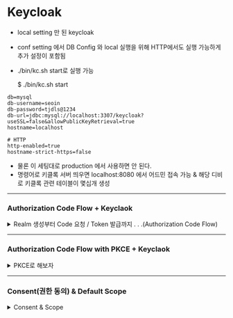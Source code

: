 Keycloak
========

- local setting 만 된 keycloak
- conf setting 에서 DB Config 와 local 실행을 위해 HTTP에서도 실행 가능하게 추가 설정이 포함됨
- ./bin/kc.sh start로 실행 가능

    $ ./bin/kc.sh start

```shell
db=mysql
db-username=seoin
db-password=tjdls@1234
db-url=jdbc:mysql://localhost:3307/keycloak?useSSL=false&allowPublicKeyRetrieval=true
hostname=localhost

# HTTP
http-enabled=true
hostname-strict-https=false
```

- 물론 이 세팅대로 production 에서 사용하면 안 된다.
- 명령어로 키클록 서버 띄우면 localhost:8080 에서 어드민 접속 가능 & 해당 디비로 키클록 관련 테이블이 몇십개 생성

------

### Authorization Code Flow + Keyclaok 

<details>
    <summary> Realm 생성부터 Code 요청 / Token 발급까지 . . .(Authorization Code Flow)</summary>

1. Realm 생성
    - 내 Realm 이름은 `seoinRealm` 이다 ^ㅠ^

2. Client 생성
    - `test` 라는 이름의 Client 생성
    - config 는 대충 아래처럼 만든다. -> auth-code 로 진행할 거니 confidential client(Client authentication On) + standard flow check 해주면 된다.
    - redirect uri 는 auth code 를 요청한 곳 + 해당 토큰을 return 할 곳을 검증하는 역할을 한다.
        - 예를 들어, auth code를 요청하면 code가 return 되고 해당 값 + username/password 로 POST 요청을 하면 Token 이 발급되는데 그게 code를 요청한 곳과 동일한지 체크가 이뤄져야 한다. 
        - 즉, auth code를 요청한 곳과 후에 토큰을 요청하는 곳이 같은지 validation 이 이뤄지며, 해당 redirect uri로 토큰이든 auth code든 리턴된다.
        - 일종의 white-list 겸 validation 역할을 해준다고 생각함
        - Web origin은 그냥 테스트 할 용도니 다 열어줌   
        

        <img width="682" alt="image" src="https://user-images.githubusercontent.com/84627144/230100575-2213eebd-5654-42b5-abc0-52a5b6db053e.png">
        <img width="700" alt="image" src="https://user-images.githubusercontent.com/84627144/230090277-4f873b6d-d9be-41dc-b36f-9af229561a87.png">

3. Metadata URL
    - OIDCProviderMetadataURL ${KC_ADDR}/realms/${KC_REALM}/.well-known/openid-configuration
    - 나 같은 경우에는 http://localhost:8080/realms/seoinRealm/.well-known/openid-configuration 에서 확인 가능함
    - 열어보면 대충 아래 같은 화면
    
        <img width="1000" alt="image" src="https://user-images.githubusercontent.com/84627144/230092808-eabdcba6-49d7-48c4-873f-78237162f987.png">

4. Code 요청
    - http://localhost:8080/realms/seoinRealm/protocol/openid-connect/auth?client_id=test&response_type=code&scope=openid&redirect_uri=http://localhost:8083/callback 
    - Metadata 에서 `authorization_endpoint` 에 요청하게 된다. 일단은 필수값만 더해서 브라우저상으로 요청한다.
        - 필수값 : `client_id`, `response_type=code`, `scope=openid`, `redirect_uri`
    
    - 그럼 아래처럼 로그인 화면이 뜬다.
    
        
        <img width="500" alt="image" src="https://user-images.githubusercontent.com/84627144/230094385-ac356868-c2b8-4332-8d26-61ff31459006.png">

5. 회원가입 / 로그인
    - 위에 보니 회원가입 버튼이 없는데 아래 설정을 안 해서 그럼
    - 여기 보이는 User Registeration 을 활성화 해야 회원가입 버튼이 나옴. 누르고 저장한 후, Code 요청 Url로 다시 해보자.

        <img width="500" alt="image" src="https://user-images.githubusercontent.com/84627144/230094955-d38cfe29-33db-45c0-a987-16c9d231a696.png">
        <img width="500" alt="image" src="https://user-images.githubusercontent.com/84627144/230095508-8a64e9c0-1cad-4c07-a1a7-759d9b88772d.png">

    - 회원가입 하면 당연히 에러 화면 뜸. 하지만 그게 정상임. 위에 URL을 보면 code가 생긴 걸 확인할 수 있음.
    - `http://localhost:8083/callback?session_state=0eacfe58-0c62-42dc-826c-4a1364a23b5f&code=16c54de9-a6b6-4c26-817a-ca1179089ab3.0eacfe58-0c62-42dc-826c-4a1364a23b5f.a4ffb0ae-f11c-48de-a878-f4e2fe2cc085`
    - 개발자 도구 네트워크 탭으로 보면 더 깔끔하게 보임
    
        <img width="801" alt="image" src="https://user-images.githubusercontent.com/84627144/230096202-ba79b8bc-f182-481f-a25f-3be5b7870310.png">


    - 아 로그인이 성공하면 키클록 콘솔에서도 해당 유저의 세션이 생성된 것을 확인할 수 있다.

        <img width="800" alt="image" src="https://user-images.githubusercontent.com/84627144/230097441-a7c7181c-570f-43f5-8052-413ab759006e.png">


6. Token 요청
    - `token_endpoint` 에 요청하면 된다. (이것도 위의 metadata에서 확인 가능)
    - 내 경우에는 http://localhost:8080/realms/seoinRealm/protocol/openid-connect/token 가 된다.
    - 매개변수로 `grant_type`, `client_id`, `client_secret`, `code`, `redirect_uri` 가 있다.
    - client secret 은 여기서 확인함
    
        <img width="1326" alt="image" src="https://user-images.githubusercontent.com/84627144/230101389-2e270934-f282-4335-a34b-c58be0404ac0.png">

    
    - 이제 토큰 요청은 포스트맨에서도 테스트 할 수 있음 (포스트맨 테스트 시 요청 하는 방법은 [여기!!!](https://www.postman.com/credshare/workspace/keycloak-sso/request/14351307-d7e4bff4-a72b-46c6-964f-d0ad6c2b3703) 참고
    - access token, id token, scope 등등 데이터가 나오는 걸 확인할 수 있다.
    
        <img width="842" alt="image" src="https://user-images.githubusercontent.com/84627144/230105116-a0e7a1a0-2530-4aa5-9b35-73e6586b8c97.png">

7. 참고
    - 위에 토큰 요청할 때 Header 에 Content Type 설정 필요함
    - application/x-www-form-urlencoded
    
        <img width="678" alt="image" src="https://user-images.githubusercontent.com/84627144/230401848-7aefee56-3b4f-48d2-a1d2-8b8bd185aa9a.png">

    
</details>

------ 

### Authorization Code Flow with PKCE + Keyclaok 

<details>
    <summary> PKCE로 해보자 </summary>
    
1. Client Type 변경
    
    - public 으로 변경해줘야 함
    - Client 안에 Advanced Tab 에 가서 Proof Key for Code Exchange Code Challenge Method 도 S256으로 할 걸 세팅 필요
    
        <img width="658" alt="image" src="https://user-images.githubusercontent.com/84627144/230393531-d6a1e3fd-add9-4f97-b1be-37ac82d7d3b9.png">
        <img width="1286" alt="image" src="https://user-images.githubusercontent.com/84627144/230393650-f138936e-f8ba-4549-a8b5-108efe1597ba.png">

2. code challenge 값이 필요함
    - 테스트 편리성을 위해 
        - code_challenge로 `01jGMnbTorlfVp5dusMZtXxT543bcf9o5fmMh4W-hHM` 
        - verifier 로 `EAp91aanXdoMcoOc2Il55H3UDDIV909k9olEEcl6L24J6_9X` 값을 써보자. 대충 블로그에서 긁어온 것임


3. Code Request
    - 로그인을 해보자.
        - `http://localhost:8080/realms/seoinRealm/protocol/openid-connect/auth?client_id=test&response_type=code&scope=openid&redirect_uri=http://localhost:8083/callback&code_challenge=HVoKJYs8JruAxs7hKcG4oLpJXCP-z1jJQtXpQte6GyA&code_challenge_method=S256`
        - param 으로 `code_challenge_method=S256`, `code_challenge=01jGMnbTorlfVp5dusMZtXxT543bcf9o5fmMh4W-hHM` 값을 추가해야 한다.
    - 브라우저에서 로그인 요청 후 아래와 같이 URL 변경된 걸 보면 code가 동일하게 리턴된 걸 확인할 수 있다.
        - `http://localhost:8083/callback?session_state=84911217-88f0-4263-9a1a-8a12d1a574fa&code=84c2f1dc-36e4-4644-a183-4468e4714c7c.84911217-88f0-4263-9a1a-8a12d1a574fa.a4ffb0ae-f11c-48de-a878-f4e2fe2cc085`
    
    

4. Token Request
    - Postman 으로 토큰을 받아보자.    
    - param 으로 client_secret 은 더이상 보낼 필요가 없고, code_verifier 를 보내줘야 한다.    
        
        <img width="844" alt="image" src="https://user-images.githubusercontent.com/84627144/230398854-3bdb98ca-67d4-4d97-ac08-5f815824bc6d.png">

    
</details>

-------------


### Consent(권한 동의) & Default Scope

<details>
    <summary> Consent & Scope </summary>

- 보통 SSO 하다 보면, 로그인 후 해당 서비스로 돌아가기 전에 이름, 이메일 등 서비스로 넘겨줄 개인 정보 리스트와 동의하겠냐는 문구가 뜨는데, 이걸 세팅해보자. 
    - Keycloak 에서는 Consent라고 되어 있다. 아래 캡쳐처럼 Client 별로 세팅이 가능하다.
    
        <img width="901" alt="image" src="https://user-images.githubusercontent.com/84627144/230911312-004b2cbd-6141-4f0d-89a6-effd09a0dfcc.png">

    - 위와 같이 세팅한 후 다시 로그인을 해보면 아래처럼 개인정보 동의 화면이 출력된다. 
        
        - 여기서 동의하지 않을 경우 access_denied 가 리턴된다.

        <img width="657" alt="image" src="https://user-images.githubusercontent.com/84627144/230911652-489ab14d-02f1-4a52-8735-7e9ceb6ba1be.png">       

    - 화면에 보이는 User roles, Email address, User profile는 Client Scope 에 Default로 세팅된 값들이다.
        
        <img width="953" alt="image" src="https://user-images.githubusercontent.com/84627144/230911984-ca8d6d2c-220c-4fbb-804c-c2505ba20a8f.png">
        
    - 위 화면에 보이는 Optional 값 중에 Phone 을 Default로 바꾸면 아래처럼 추가 된다.
    
        <img width="605" alt="image" src="https://user-images.githubusercontent.com/84627144/230912387-446305c9-0a2d-48cd-8188-f369ee5ca340.png">


    - 당연히 동의를 눌러야 Code가 발급된다. 
    
- Scope를 요청할 때 scope=openid 로 param을 넘겨주고 있는데 당연히 요구하는 것만 넣을 수 있다. 
    - `http://localhost:8080/realms/seoinRealm/protocol/openid-connect/auth?client_id=test&response_type=code&scope=openid nickname&redirect_uri=http://localhost:8083/callback&code_challenge=HVoKJYs8JruAxs7hKcG4oLpJXCP-z1jJQtXpQte6GyA&code_challenge_method=S256`
    - 위와 같이 scope=openid nickname 을 해보자.
    - 미리 좀 세팅이 필요한데, 아래처럼 Client Scope Tab에서 하나 생성해주자.
       
       <img width="850" alt="image" src="https://user-images.githubusercontent.com/84627144/230915827-facd1b81-3700-46d5-9f0d-7804541438fa.png">
    
    - 생성된 Client Scope 안에서 Mappers 쪽을 들어가면 predefined 된 mappers 중에 nickname 을 써주자. 그럼 user_attribute 에 nickname으로 설정된 값과 알아서 매핑된다.
    - 그리고 해당 Client 에 가서 Client Scope 에서 추가해주자.
     
        <img width="1059" alt="image" src="https://user-images.githubusercontent.com/84627144/230916305-1d1d4e01-30f4-4f52-96fc-d48b099d76b5.png">

    - 물론 User의 Attribute 에 이렇게 값이 세팅되어 있어야 함
        
        <img width="1385" alt="image" src="https://user-images.githubusercontent.com/84627144/230916466-75ede9a0-1bf1-46e2-9bcf-6f306bfa231c.png">
    
    - 세팅 다 끝내고 위의 URL로 코드 발급 후 토큰을 받아보면 아래처럼 nickname이 보인다.
    
        <img width="403" alt="image" src="https://user-images.githubusercontent.com/84627144/230916819-d690b081-48e4-4c6f-9379-8a3e23efc11e.png">

    - 아직까진 idToken이랑 access token이랑 분리가 안 되어 있는 상태라 사실상 두 토큰 모두 돌려보면 nickname이 보인다. (원래는 idToken 에 담겨야함) 
    - 그건 다음에 해보는걸로 ! 
    
    - 아, 깜빡하고 안 썼는데 당연히 scope=openid 를 안 쓰면 id token이 나오지 않는다. 

</details>

